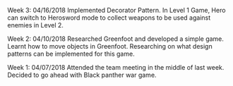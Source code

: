 Week 3:
04/16/2018 Implemented Decorator Pattern. In Level 1 Game, Hero can switch to Herosword mode to collect weapons to be used against enemies in Level 2.

Week 2:
04/10/2018 Researched Greenfoot and developed a simple game. Learnt how to move objects in Greenfoot. Researching on what design patterns can be implemented for this game.

Week 1:
04/07/2018 Attended the team meeting in the middle of last week. Decided to go ahead with Black panther war game.


